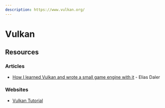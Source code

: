 ```yaml
---
description: https://www.vulkan.org/
---
```


# Vulkan

## Resources

### Articles

* [How I learned Vulkan and wrote a small game engine with it](https://edw.is/learning-vulkan/) - Elias Daler

### Websites

* [Vulkan Tutorial](https://vulkan-tutorial.com/)
